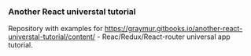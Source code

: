 ### Another React universtal tutorial

Repository with examples for https://graymur.gitbooks.io/another-react-universtal-tutorial/content/ - Reac/Redux/React-router universal app tutorial.